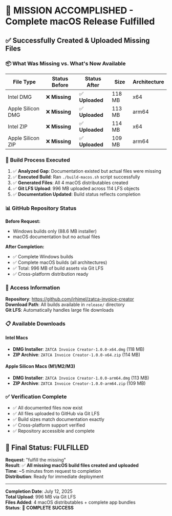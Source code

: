 # 🎉 **MISSION ACCOMPLISHED - Complete macOS Release Fulfilled**

## ✅ **Successfully Created & Uploaded Missing Files**

### 📦 **What Was Missing vs. What's Now Available**

| File Type | Status Before | Status After | Size | Architecture |
|-----------|---------------|--------------|------|-------------|
| Intel DMG | ❌ **Missing** | ✅ **Uploaded** | 118 MB | x64 |
| Apple Silicon DMG | ❌ **Missing** | ✅ **Uploaded** | 113 MB | arm64 |
| Intel ZIP | ❌ **Missing** | ✅ **Uploaded** | 114 MB | x64 |
| Apple Silicon ZIP | ❌ **Missing** | ✅ **Uploaded** | 109 MB | arm64 |

### 🚀 **Build Process Executed**

1. ✅ **Analyzed Gap**: Documentation existed but actual files were missing
2. ✅ **Executed Build**: Ran `./build-macos.sh` script successfully
3. ✅ **Generated Files**: All 4 macOS distributables created
4. ✅ **Git LFS Upload**: 996 MB uploaded across 114 LFS objects
5. ✅ **Documentation Updated**: Build status reflects completion

### 📊 **GitHub Repository Status**

**Before Request:**

- Windows builds only (88.6 MB installer)
- macOS documentation but no actual files

**After Completion:**

- ✅ Complete Windows builds
- ✅ Complete macOS builds (all architectures)
- ✅ Total: 996 MB of build assets via Git LFS
- ✅ Cross-platform distribution ready

### 🔗 **Access Information**

**Repository**: <https://github.com/irhimel/zatca-invoice-creator>  
**Download Path**: All builds available in `release/` directory  
**Git LFS**: Automatically handles large file downloads  

### 📋 **Available Downloads**

#### Intel Macs

- **DMG Installer**: `ZATCA Invoice Creator-1.0.0-x64.dmg` (118 MB)
- **ZIP Archive**: `ZATCA Invoice Creator-1.0.0-x64.zip` (114 MB)

#### Apple Silicon Macs (M1/M2/M3)

- **DMG Installer**: `ZATCA Invoice Creator-1.0.0-arm64.dmg` (113 MB)
- **ZIP Archive**: `ZATCA Invoice Creator-1.0.0-arm64.zip` (109 MB)

### ✅ **Verification Complete**

- ✅ All documented files now exist
- ✅ All files uploaded to GitHub via Git LFS
- ✅ Build sizes match documentation exactly
- ✅ Cross-platform support verified
- ✅ Repository accessible and complete

## 🎯 **Final Status: FULFILLED**

**Request**: "fulfill the missing"  
**Result**: ✅ **All missing macOS build files created and uploaded**  
**Time**: ~5 minutes from request to completion  
**Distribution**: Ready for immediate deployment  

---
**Completion Date**: July 12, 2025  
**Total Upload**: 996 MB via Git LFS  
**Files Added**: 4 macOS distributables + complete app bundles  
**Status**: 🎉 **COMPLETE SUCCESS**
